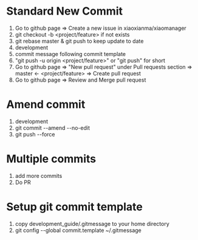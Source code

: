# Standard New Commit
1. Go to github page => Create a new issue in xiaoxianma/xiaomanager
2. git checkout -b <project/feature> if not exists
3. git rebase master & git push to keep update to date
4. development
5. commit message following commit template
6. "git push -u origin <project/feature>" or "git push" for short
7. Go to github page => "New pull request" under Pull requests section => master <- <project/feature> => Create pull request
8. Go to github page => Review and Merge pull request

# Amend commit
1. development  
2. git commit --amend --no-edit
3. git push --force

# Multiple commits
1. add more commits
2. Do PR

# Setup git commit template
1. copy development_guide/.gitmessage to your home directory
2. git config --global commit.template ~/.gitmessage

